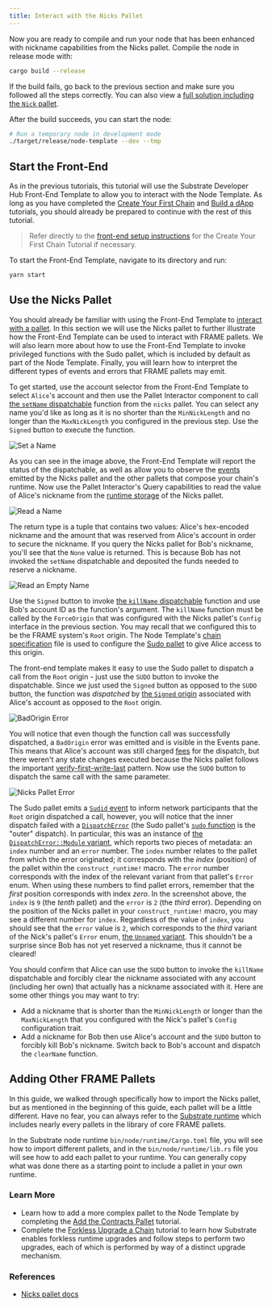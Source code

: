 ```yaml
---
title: Interact with the Nicks Pallet
---
```


Now you are ready to compile and run your node that has been enhanced with nickname capabilities
from the Nicks pallet. Compile the node in release mode with:

```bash
cargo build --release
```

If the build fails, go back to the previous section and make sure you followed all the steps
correctly. You can also view a [full solution including the `Nick` pallet](https://github.com/substrate-developer-hub/substrate-node-template/tree/tutorials/solutions%2Fadd-a-pallet-v3.0.0+monthly-2021-05).

After the build succeeds, you can start the node:

```bash
# Run a temporary node in development mode
./target/release/node-template --dev --tmp
```

## Start the Front-End

As in the previous tutorials, this tutorial will use the Substrate Developer Hub Front-End Template
to allow you to interact with the Node Template. As long as you have completed the
[Create Your First Chain](../create-your-first-substrate-chain) and [Build a dApp](../build-a-dapp)
tutorials, you should already be prepared to continue with the rest of this tutorial.

> Refer directly to the
> [front-end setup instructions](../create-your-first-substrate-chain/setup#install-the-front-end-template)
> for the Create Your First Chain Tutorial if necessary.

To start the Front-End Template, navigate to its directory and run:

```bash
yarn start
```

## Use the Nicks Pallet

You should already be familiar with using the Front-End Template to
[interact with a pallet](../create-your-first-substrate-chain/interact#pallet-interactor-&-events).
In this section we will use the Nicks pallet to further illustrate how the Front-End Template can be
used to interact with FRAME pallets. We will also learn more about how to use the Front-End Template
to invoke privileged functions with the Sudo pallet, which is included by default as part of the
Node Template. Finally, you will learn how to interpret the different types of events and errors
that FRAME pallets may emit.

To get started, use the account selector from the Front-End Template to
select `Alice`'s account and then use the Pallet Interactor component to call
[the `setName` dispatchable](https://substrate.dev/rustdocs/latest/pallet_nicks/enum.Call.html#variant.set_name)
function from the `nicks` pallet. You can select any name you'd like as long as it is no shorter
than the `MinNickLength` and no longer than the `MaxNickLength` you configured in the previous step.
Use the `Signed` button to execute the function.

![Set a Name](assets/tutorials/add-a-pallet/set-name.png)

As you can see in the image above, the Front-End Template will report the status of the
dispatchable, as well as allow you to observe the
[events](https://substrate.dev/rustdocs/latest/pallet_nicks/enum.RawEvent.html) emitted by the Nicks
pallet and the other pallets that compose your chain's runtime. Now use the Pallet Interactor's
Query capabilities to read the value of Alice's nickname from the
[runtime storage](../../knowledgebase/runtime/storage) of the Nicks pallet.

![Read a Name](assets/tutorials/add-a-pallet/name-of-alice.png)

The return type is a tuple that contains two values: Alice's hex-encoded nickname and the amount
that was reserved from Alice's account in order to secure the nickname. If you query the Nicks
pallet for Bob's nickname, you'll see that the `None` value is returned. This is because Bob has not
invoked the `setName` dispatchable and deposited the funds needed to reserve a nickname.

![Read an Empty Name](assets/tutorials/add-a-pallet/name-of-bob.png)

Use the `Signed` button to invoke
[the `killName` dispatchable](https://substrate.dev/rustdocs/latest/pallet_nicks/enum.Call.html#variant.kill_name)
function and use Bob's account ID as the function's argument. The `killName` function must be called
by the `ForceOrigin` that was configured with the Nicks pallet's `Config` interface in the previous
section. You may recall that we configured this to be the FRAME system's `Root` origin. The Node
Template's
[chain specification](https://github.com/substrate-developer-hub/substrate-node-template/blob/v3.0.0/node/src/chain_spec.rs)
file is used to configure the
[Sudo pallet](https://substrate.dev/rustdocs/latest/pallet_sudo/index.html) to give Alice access to
this origin.

The front-end template makes it easy to use the Sudo pallet to dispatch a call from the
`Root` origin - just use the `SUDO` button to invoke the dispatchable. Since we just used the
`Signed` button as opposed to the `SUDO` button, the function was _dispatched_ by
[the `Signed` origin](https://substrate.dev/rustdocs/latest/frame_system/enum.RawOrigin.html#variant.Signed)
associated with Alice's account as opposed to the `Root` origin.

![`BadOrigin` Error](assets/tutorials/add-a-pallet/kill-name-bad-origin.png)

You will notice that even though the function call was successfully dispatched, a `BadOrigin` error
was emitted and is visible in the Events pane. This means that Alice's account was still charged
[fees](../../knowledgebase/runtime/fees) for the dispatch, but there weren't any state changes
executed because the Nicks pallet follows the important
[verify-first-write-last](../../knowledgebase/runtime/storage#verify-first-write-last) pattern. Now
use the `SUDO` button to dispatch the same call with the same parameter.

![Nicks Pallet Error](assets/tutorials/add-a-pallet/clear-name-error.png)

The Sudo pallet emits a
[`Sudid` event](https://substrate.dev/rustdocs/latest/pallet_sudo/enum.RawEvent.html#variant.Sudid)
to inform network participants that the `Root` origin dispatched a call, however, you will notice
that the inner dispatch failed with a
[`DispatchError`](https://substrate.dev/rustdocs/latest/sp_runtime/enum.DispatchError.html) (the
Sudo pallet's
[`sudo` function](https://substrate.dev/rustdocs/latest/pallet_sudo/enum.Call.html#variant.sudo) is
the "outer" dispatch). In particular, this was an instance of
[the `DispatchError::Module` variant](https://substrate.dev/rustdocs/latest/frame_support/dispatch/enum.DispatchError.html#variant.Module),
which reports two pieces of metadata: an `index` number and an `error` number. The `index` number
relates to the pallet from which the error originated; it corresponds with the _index_ (position) of
the pallet within the `construct_runtime!` macro. The `error` number corresponds with the index of
the relevant variant from that pallet's `Error` enum. When using these numbers to find pallet
errors, remember that the _first_ position corresponds with index _zero_. In the screenshot above,
the `index` is `9` (the _tenth_ pallet) and the `error` is `2` (the _third_ error). Depending on the
position of the Nicks pallet in your `construct_runtime!` macro, you may see a different number for
`index`. Regardless of the value of `index`, you should see that the `error` value is `2`, which
corresponds to the _third_ variant of the Nick's pallet's `Error` enum,
[the `Unnamed` variant](https://substrate.dev/rustdocs/latest/pallet_nicks/enum.Error.html#variant.Unnamed).
This shouldn't be a surprise since Bob has not yet reserved a nickname, thus it cannot be cleared!

You should confirm that Alice can use the `SUDO` button to invoke the `killName` dispatchable and
forcibly clear the nickname associated with any account (including her own) that actually has a
nickname associated with it. Here are some other things you may want to try:

- Add a nickname that is shorter than the `MinNickLength` or longer than the `MaxNickLength` that
  you configured with the Nick's pallet's `Config` configuration trait.
- Add a nickname for Bob then use Alice's account and the `SUDO` button to forcibly kill Bob's
  nickname. Switch back to Bob's account and dispatch the `clearName` function.

## Adding Other FRAME Pallets

In this guide, we walked through specifically how to import the Nicks pallet, but as mentioned in
the beginning of this guide, each pallet will be a little different. Have no fear, you can always
refer to the [Substrate runtime](https://github.com/paritytech/substrate/tree/master/bin/node/runtime)
which includes nearly every pallets in the library of core FRAME pallets.

In the Substrate node runtime `bin/node/runtime/Cargo.toml` file, you will see how to import
different pallets, and in the `bin/node/runtime/lib.rs` file you will see how to add each pallet to your
runtime. You can generally copy what was done there as a starting point to include a pallet in your
own runtime.

### Learn More

- Learn how to add a more complex pallet to the Node Template by completing the
  [Add the Contracts Pallet](../add-contracts-pallet) tutorial.
- Complete the [Forkless Upgrade a Chain](../forkless-upgrade) tutorial to learn how Substrate enables
  forkless runtime upgrades and follow steps to perform two upgrades, each of which is performed by
  way of a distinct upgrade mechanism.

### References

- [Nicks pallet docs](https://substrate.dev/rustdocs/latest/pallet_nicks/index.html)
